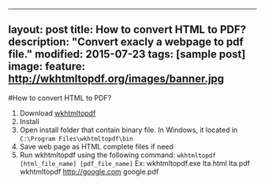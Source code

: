 ---
layout: post
title: How to convert HTML to PDF?
description: "Convert exacly a webpage to pdf file."
modified: 2015-07-23
tags: [sample post]
image:
  feature: http://wkhtmltopdf.org/images/banner.jpg
 ---
#How to convert HTML to PDF?

 1. Download [wkhtmltopdf](http://wkhtmltopdf.org/)
 2. Install
 3. Open install folder that contain binary file. In Windows, it located in `C:\Program Files\wkhtmltopdf\bin`
 4. Save web page as HTML complete files if need
 4. Run wkhtmltopdf using the following command: 
`wkhtmltopdf [html_file_name] [pdf_file_name]`
Ex: 
	wkhtmltopdf.exe Ita.html Ita.pdf
	wkhtmltopdf http://google.com google.pdf